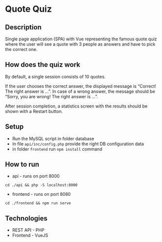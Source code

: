 # Quote Quiz

## Description
Single page application (SPA) with Vue representing the famous quote
quiz where the user will see a quote with 3 people as answers and have to pick
the correct one.

## How does the quiz work
By default, a single session consists of 10 quotes.

If the user chooses the correct answer, the displayed message is “Correct!
The right answer is …”. In case of a wrong answer, the message should be
“Sorry, you are wrong! The right answer is …”.

After session completion, a statistics screen with the results should be shown
with a Restart button.

## Setup
- Run the MySQL script in folder database
- In file `api/inc/config.php` provide the right DB configuration data
- in folder `frontend` run `npm install` command
## How to run 
- api - runs on port 8000

`cd ./api && php -S localhost:8000`
- frontend - runs on port 8080

`cd ./frontend && npm run serve`

## Technologies
- REST API - PHP
- Frontend - VueJS
